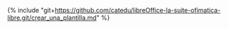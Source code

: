 {% include "git+https://github.com/catedu/libreOffice-la-suite-ofimatica-libre.git/crear_una_plantilla.md" %}